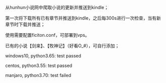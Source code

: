 从hunhun小说网中爬取小说的更新并推送到kindle；

第一次将下载所有已有章节并推送到kindle，之后每300s进行一次检查，当有新章节时下载并推送；

使用需要配置ficiton.conf，可部署到vps。

已有的小说【剑来】、【牧神记】（好看O_#），可自行添加；

windows10, python3.65: test passed

centos, python3.55: test passed

manjaro, python3.70: test failed